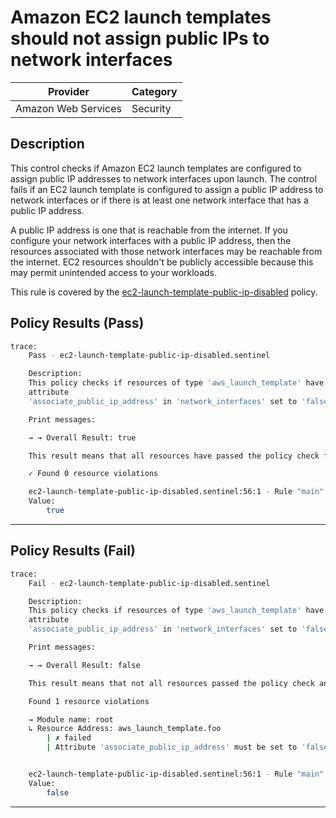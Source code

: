 # Amazon EC2 launch templates should not assign public IPs to network interfaces

| Provider            | Category  |
| ------------------- | --------  |
| Amazon Web Services |  Security |

## Description

This control checks if Amazon EC2 launch templates are configured to assign public IP addresses to network interfaces upon launch. The control fails if an EC2 launch template is configured to assign a public IP address to network interfaces or if there is at least one network interface that has a public IP address.

A public IP address is one that is reachable from the internet. If you configure your network interfaces with a public IP address, then the resources associated with those network interfaces may be reachable from the internet. EC2 resources shouldn't be publicly accessible because this may permit unintended access to your workloads.

This rule is covered by the [ec2-launch-template-public-ip-disabled](https://github.com/hashicorp/policy-library-NIST-Policy-Set-for-AWS-Terraform/blob/main/policies/ec2/ec2-launch-template-public-ip-disabled.sentinel) policy.

## Policy Results (Pass)

```bash
trace:
    Pass - ec2-launch-template-public-ip-disabled.sentinel

    Description:
    This policy checks if resources of type 'aws_launch_template' have the
    attribute
    'associate_public_ip_address' in 'network_interfaces' set to 'false'

    Print messages:

    → → Overall Result: true

    This result means that all resources have passed the policy check for the policy ec2-launch-template-public-ip-disabled.

    ✓ Found 0 resource violations

    ec2-launch-template-public-ip-disabled.sentinel:56:1 - Rule "main"
    Value:
        true
```

---

## Policy Results (Fail)

```bash
trace:
    Fail - ec2-launch-template-public-ip-disabled.sentinel

    Description:
    This policy checks if resources of type 'aws_launch_template' have the
    attribute
    'associate_public_ip_address' in 'network_interfaces' set to 'false'

    Print messages:

    → → Overall Result: false

    This result means that not all resources passed the policy check and the protected behavior is not allowed for the policy ec2-launch-template-public-ip-disabled.

    Found 1 resource violations

    → Module name: root
    ↳ Resource Address: aws_launch_template.foo
        | ✗ failed
        | Attribute 'associate_public_ip_address' must be set to 'false' in 'network_interfaces' for 'aws_launch_template' resources. Refer to https://docs.aws.amazon.com/securityhub/latest/userguide/ec2-controls.html#ec2-25 for more details.


    ec2-launch-template-public-ip-disabled.sentinel:56:1 - Rule "main"
    Value:
        false
```

---
